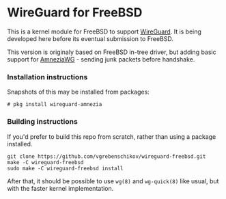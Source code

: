 # WireGuard for FreeBSD

This is a kernel module for FreeBSD to support [WireGuard](https://www.wireguard.com/). It is being developed here before its eventual submission to FreeBSD.

This version is originaly based on FreeBSD in-tree driver, 
but adding basic support for [AmneziaWG](https://github.com/amnezia-vpn/amneziawg-linux-kernel-module) -
sending junk packets before handshake.

### Installation instructions

Snapshots of this may be installed from packages:

```
# pkg install wireguard-amnezia
```

### Building instructions

If you'd prefer to build this repo from scratch, rather than using a package
installed.

```
git clone https://github.com/vgrebenschikov/wireguard-freebsd.git
make -C wireguard-freebsd
sudo make -C wireguard-freebsd install
```

After that, it should be possible to use `wg(8)` and `wg-quick(8)` like usual, but with the faster kernel implementation.
